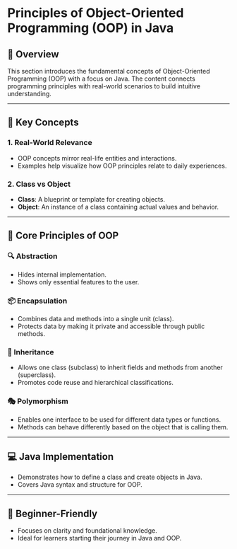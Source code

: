 # Principles of Object-Oriented Programming (OOP) in Java

## 🧠 Overview
This section introduces the fundamental concepts of Object-Oriented Programming (OOP) with a focus on Java. The content connects programming principles with real-world scenarios to build intuitive understanding.

---

## 🚀 Key Concepts

### 1. Real-World Relevance
- OOP concepts mirror real-life entities and interactions.
- Examples help visualize how OOP principles relate to daily experiences.

### 2. Class vs Object
- **Class**: A blueprint or template for creating objects.
- **Object**: An instance of a class containing actual values and behavior.

---

## 🧱 Core Principles of OOP

### 🔍 Abstraction
- Hides internal implementation.
- Shows only essential features to the user.

### 📦 Encapsulation
- Combines data and methods into a single unit (class).
- Protects data by making it private and accessible through public methods.

### 🧬 Inheritance
- Allows one class (subclass) to inherit fields and methods from another (superclass).
- Promotes code reuse and hierarchical classifications.

### 🎭 Polymorphism
- Enables one interface to be used for different data types or functions.
- Methods can behave differently based on the object that is calling them.

---

## 💻 Java Implementation
- Demonstrates how to define a class and create objects in Java.
- Covers Java syntax and structure for OOP.

---

## 👶 Beginner-Friendly
- Focuses on clarity and foundational knowledge.
- Ideal for learners starting their journey in Java and OOP.

